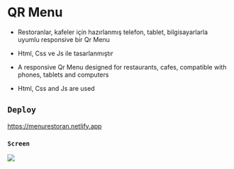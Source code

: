# QR Menu

- Restoranlar, kafeler için hazırlanmış telefon, tablet, bilgisayarlarla uyumlu responsive bir Qr Menu
- Html, Css ve Js ile tasarlanmıştır

- A responsive Qr Menu designed for restaurants, cafes, compatible with phones, tablets and computers
- Html, Css and Js are used

## `Deploy`
https://menurestoran.netlify.app

### `Screen`
![](menü.gif)



 
